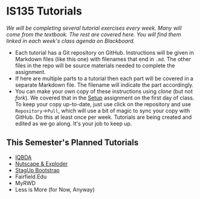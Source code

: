 # IS135 Tutorials
*We will be completing several tutorial exercises every week. Many will come from the textbook. The rest are covered here. You will find them linked in each week's class agenda on Blackboard.*

* Each tutorial has a Git repository on GitHub. Instructions will be given in Markdown files (like this one) with filenames that end in `.md`. The other files in the repo will be source materials needed to complete the assignment.
* If here are multiple parts to a tutorial then each part will be covered in a separate Markdown file. The filename will indicate the part accordingly.
* You can make your own copy of these instructions using *clone* (but not *fork*). We covered that in the [Setup](Setup.md) assignment on the first day of class. To keep your copy up-to-date, just use click on the repository and use `Repository`→`Pull`, which will use a bit of magic to sync your copy with GitHub. Do this at least once per week. Tutorials are being created and edited as we go along. It's your job to keep up.

## This Semester's Planned Tutorials

* [IQBDA](IQBDA/Readme.md)
* [Nutscape & Exploder](NutscapeAndExploder/Readme.md)
* [StagUp Bootstrap](StagUpBootstrap/Readme.md)
* Fairfield.Edu
* MyRWD
* Less is More (for Now, Anyway)
